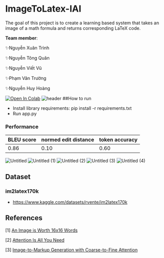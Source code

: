 # ImageToLatex-IAI

The goal of this project is to create a learning based system that takes an image of a math formula and returns corresponding LaTeX code.


**Team member**:

✨Nguyễn Xuân Trình

✨Nguyễn Tông Quân

✨Nguyễn Viết Vũ

✨Phạm Văn Trường

✨Nguyễn Huy Hoàng

[![Open In Colab](https://colab.research.google.com/assets/colab-badge.svg)](https://colab.research.google.com/drive/1rBvq9kR44O1KW05IE_aavxj3ppuTSDSP?usp=sharing)
![header](https://github.com/hoanghelloworld/ImageToLatex-IAI/assets/115699781/eca687a7-a41a-4089-8a58-b0b742e086ae)
##How to run
- Install library requirements: pip install -r requirements.txt
- Run app.py

### Performance
| BLEU score | normed edit distance | token accuracy |
| ---------- | -------------------- | -------------- |
| 0.86       | 0.10                 | 0.60           |


![Untitled](https://github.com/hoanghelloworld/ImageToLatex-IAI/assets/115699781/3d5c7508-45f4-49a2-a8a9-4127d467aaab)
![Untitled (1)](https://github.com/hoanghelloworld/ImageToLatex-IAI/assets/115699781/64c390c3-cd1e-42f3-ad79-e06cdcfea825)
![Untitled (2)](https://github.com/hoanghelloworld/ImageToLatex-IAI/assets/115699781/38d10e8d-9061-49e0-bfc5-f386f27382c6)
![Untitled (3)](https://github.com/hoanghelloworld/ImageToLatex-IAI/assets/115699781/f98c23bd-2ad4-4448-bf7f-6dec2e067e39)
![Untitled (4)](https://github.com/hoanghelloworld/ImageToLatex-IAI/assets/115699781/190f9c26-c1cc-40e4-a86b-0dd3443685bf)


## Dataset
### im2latex170k
- https://www.kaggle.com/datasets/rvente/im2latex170k
## References
[1] [An Image is Worth 16x16 Words](https://arxiv.org/abs/2010.11929)

[2] [Attention Is All You Need](https://arxiv.org/abs/1706.03762)

[3] [Image-to-Markup Generation with Coarse-to-Fine Attention](https://arxiv.org/abs/1609.04938v2)
